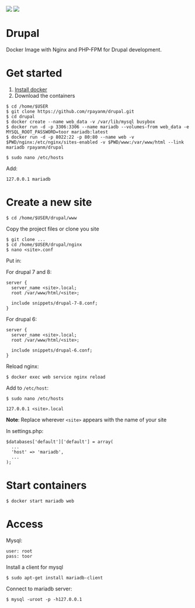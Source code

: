 [![](https://images.microbadger.com/badges/image/rpayanm/drupal.svg)](https://microbadger.com/images/rpayanm/drupal "Get your own image badge on microbadger.com")
[![](https://images.microbadger.com/badges/version/rpayanm/drupal.svg)](https://microbadger.com/images/rpayanm/drupal "Get your own version badge on microbadger.com")

# Drupal
Docker Image with Nginx and PHP-FPM for Drupal development.

# Get started
1. [Install docker](https://docs.docker.com/engine/installation/)
2. Download the containers
```
$ cd /home/$USER
$ git clone https://github.com/rpayanm/drupal.git
$ cd drupal
$ docker create --name web_data -v /var/lib/mysql busybox
$ docker run -d -p 3306:3306 --name mariadb --volumes-from web_data -e MYSQL_ROOT_PASSWORD=toor mariadb:latest
$ docker run -d -p 8022:22 -p 80:80 --name web -v $PWD/nginx:/etc/nginx/sites-enabled -v $PWD/www:/var/www/html --link mariadb rpayanm/drupal
```
`$ sudo nano /etc/hosts`

Add:

`127.0.0.1 mariadb`

# Create a new site
`$ cd /home/$USER/drupal/www`

Copy the project files or clone you site
```
$ git clone ...
$ cd /home/$USER/drupal/nginx
$ nano <site>.conf
```
Put in:

For drupal 7 and 8:
```
server {
  server_name <site>.local;
  root /var/www/html/<site>;

  include snippets/drupal-7-8.conf;
}
```
For drupal 6:
```
server {
  server_name <site>.local;
  root /var/www/html/<site>;

  include snippets/drupal-6.conf;
}
```
Reload nginx:

`$ docker exec web service nginx reload`

Add to `/etc/host`:

`$ sudo nano /etc/hosts`

`127.0.0.1 <site>.local`

**Note**: Replace wherever `<site>` appears with the name of your site

In settings.php:

```
$databases['default']['default'] = array(
  ...
  'host' => 'mariadb',
  ...
);
```

# Start containers
`$ docker start mariadb web`

# Access

Mysql:
```
user: root
pass: toor
```
Install a client for mysql

`$ sudo apt-get install mariadb-client`

Connect to mariadb server:

`$ mysql -uroot -p -h127.0.0.1`


